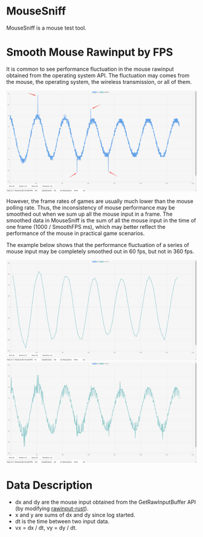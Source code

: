 # MouseSniff

MouseSniff is a mouse test tool.

# Smooth Mouse Rawinput by FPS

It is common to see performance fluctuation in the mouse rawinput obtained from the operating system API. The fluctuation may comes from the mouse, the operating system, the wireless transmission, or all of them. 

![inconsistency](https://github.com/benkyoujouzu/mousesniff/blob/master/images/example_inconsistency.png)

However, the frame rates of games are usually much lower than the mouse polling rate. Thus, the inconsistency of mouse performance may be smoothed out when we sum up all the mouse input in a frame. The smoothed data in MouseSniff is the sum of all the mouse input in the time of one frame (1000 / SmoothFPS ms), which may better reflect the performance of the mouse in practical game scenarios.

The example below shows that the performance fluctuation of a series of mouse input may be completely smoothed out in 60 fps, but not in 360 fps.

![60fps](https://github.com/benkyoujouzu/mousesniff/blob/master/images/example_60fps.png)
![360fps](https://github.com/benkyoujouzu/mousesniff/blob/master/images/example_360fps.png)

# Data Description

- dx and dy are the mouse input obtained from the GetRawInputBuffer API (by modifying [rawinput-rust](https://github.com/Jonesey13/rawinput-rust)).
- x and y are sums of dx and dy since log started.
- dt is the time between two input data. 
- vx = dx / dt, vy = dy / dt.